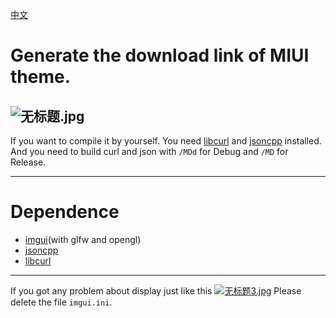 [中文](readme_zh.md)

# Generate the download link of MIUI theme.
![无标题.jpg](https://i.loli.net/2018/09/09/5b94e4dbedde9.jpg)
-----
If you want to compile it by yourself. You need [libcurl](https://curl.haxx.se/download.html) and [jsoncpp](https://github.com/open-source-parsers/jsoncpp) installed.
And you need to build curl and json with `/MDd` for Debug and `/MD` for Release.

-----
# Dependence
 - [imgui](https://github.com/ocornut/imgui)(with glfw and opengl)
 - [jsoncpp](https://github.com/open-source-parsers/jsoncpp)
 - [libcurl](https://curl.haxx.se/download.html)

 -----
 If you got any problem about display just like this
 [![无标题3.jpg](https://i.loli.net/2018/08/20/5b7ad04a38da3.jpg)](https://i.loli.net/2018/08/20/5b7ad04a38da3.jpg)
Please delete the file `imgui.ini`.